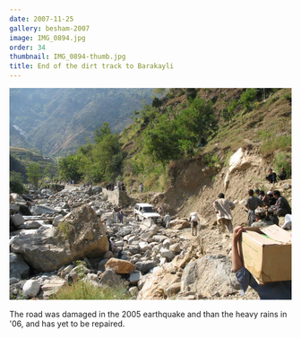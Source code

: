 ```yaml
---
date: 2007-11-25
gallery: besham-2007
image: IMG_0894.jpg
order: 34
thumbnail: IMG_0894-thumb.jpg
title: End of the dirt track to Barakayli
---
```


![End of the dirt track to Barakayli](./IMG_0894.jpg)

The road was damaged in the 2005 earthquake and than the heavy rains in '06, and has yet to be repaired.
